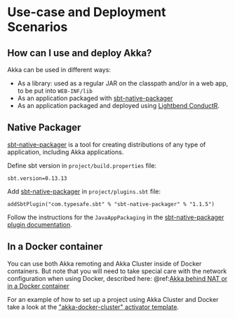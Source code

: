 <a id="deployment-scenarios"></a>
# Use-case and Deployment Scenarios

## How can I use and deploy Akka?

Akka can be used in different ways:

 * As a library: used as a regular JAR on the classpath and/or in a web app, to
be put into `WEB-INF/lib`
 * As an application packaged with [sbt-native-packager](https://github.com/sbt/sbt-native-packager)
 * As an application packaged and deployed using [Lightbend ConductR](http://www.lightbend.com/products/conductr).

## Native Packager

[sbt-native-packager](https://github.com/sbt/sbt-native-packager) is a tool for creating
distributions of any type of application, including Akka applications.

Define sbt version in `project/build.properties` file: 

```none
sbt.version=0.13.13
```

Add [sbt-native-packager](https://github.com/sbt/sbt-native-packager) in `project/plugins.sbt` file:

```none
addSbtPlugin("com.typesafe.sbt" % "sbt-native-packager" % "1.1.5")
```

Follow the instructions for the `JavaAppPackaging` in the [sbt-native-packager plugin documentation](http://sbt-native-packager.readthedocs.io/en/latest/archetypes/java_app/index.html).

## In a Docker container

You can use both Akka remoting and Akka Cluster inside of Docker containers. But note
that you will need to take special care with the network configuration when using Docker,
described here: @ref:[Akka behind NAT or in a Docker container](../scala/remoting.md#remote-configuration-nat)

For an example of how to set up a project using Akka Cluster and Docker take a look at the
["akka-docker-cluster" activator template](https://www.lightbend.com/activator/template/akka-docker-cluster).
